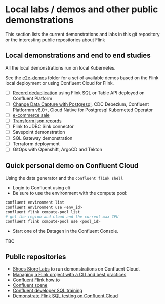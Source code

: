 # Local labs / demos and other public demonstrations

This section lists the current demonstrations and labs in this git repository or the interesting public repositories about Flink

## Local demonstrations and end to end studies

All the local demonstrations run on local Kubernetes.

See the [e2e-demos](https://github.com/jbcodeforce/flink-studies/tree/master/e2e-demos) folder for a set of available demos based on the Flink local deployment or using Confluent Cloud for Flink.

* [ ] [Record deduplication](https://github.com/jbcodeforce/flink-studies/tree/master/e2e-demos/dedup-demo) using Flink SQL or Table API deployed on Confluent Platform
* [ ] [Change Data Capture with Postgresql](https://github.com/jbcodeforce/flink-studies/tree/master/e2e-demos/cdc-demo), CDC Debezium, Confluent Platformm v8.0+, Cloud Native for Postgresql Kuberneted Operator
* [ ] [e-commerce sale](https://github.com/jbcodeforce/flink-studies/tree/master/e2e-demos/e-com-sale)
* [ ] [Transform json records](https://github.com/jbcodeforce/flink-studies/tree/master/e2e-demos/json-transformation)
* [ ] Flink to JDBC Sink connector
* [ ] Savepoint demonstration
* [ ] SQL Gateway demonstration
* [ ] Terraform deployment
* [ ] GitOps with Openshift, ArgoCD and Tekton

## Quick personal demo on Confluent Cloud

Using the data generator and the `confluent flink shell`

* Login to Confluent using cli
* Be sure to use the environment with the compute pool: 

```sh
confluent environment list
confluent environment use <env_id>
confluent flink compute-pool list
# get the region and cloud and the current max CFU
confluent flink compute-pool use <pool_id>
```

* Start one of the Datagen in the Confluent Console. 

TBC

## Public repositories

* [Shoes Store Labs](https://github.com/jbcodeforce/shoe-store)  to run demonstrations on Confluent Cloud. 
* [Managing a Flink project with a CLI and best practices](https://github.com/jbcodeforce/shift_left_utils)
* [Confluent Flink how to](https://docs.confluent.io/cloud/current/flink/reference/sql-examples.html#)
* [Confluent scene](https://github.com/confluentinc/demo-scene)
* [Confluent developer SQL training](https://developer.confluent.io/courses/flink-sql/overview/)
* [Demonstrate Flink SQL testing on Confluent Cloud](https://jbcodeforce.github.io/shift_left_utils/coding/test_harness/#usage-and-recipe)

